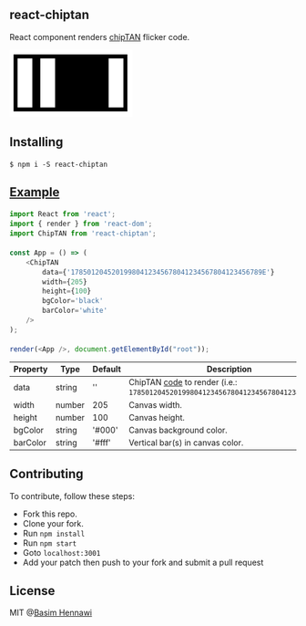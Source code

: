 react-chiptan
-------------

React component renders [chipTAN](https://github.com/basimhennawi/react-chiptan/blob/master/ChipTAN.md) flicker code.

<img src="https://raw.githubusercontent.com/basimhennawi/react-chiptan/master/demo.gif">

Installing
------------
```
$ npm i -S react-chiptan
```

[Example](https://github.com/basimhennawi/react-chiptan/tree/master/examples/src)
--------------

```javascript
import React from 'react';
import { render } from 'react-dom';
import ChipTAN from 'react-chiptan';

const App = () => (
    <ChipTAN
        data={'17850120452019980412345678041234567804123456789E'}
        width={205}
        height={100}
        bgColor='black'
        barColor='white'
    />
);

render(<App />, document.getElementById("root"));
```

| Property | Type | Default | Description |
| --- | --- | --- | --- |
| data | string | '' | ChipTAN [code](https://github.com/basimhennawi/react-chiptan/blob/master/Code.md) to render (i.e.: `17850120452019980412345678041234567804123456789E`). |
| width | number | 205 | Canvas width. |
| height | number | 100 | Canvas height. |
| bgColor | string | '#000' | Canvas background color. |
| barColor | string | '#fff' | Vertical bar(s) in canvas color. |

Contributing
--------------
To contribute, follow these steps:
- Fork this repo.
- Clone your fork.
- Run `npm install`
- Run `npm start`
- Goto `localhost:3001`
- Add your patch then push to your fork and submit a pull request

License
---------
MIT @[Basim Hennawi](http://basimhennawi.com)